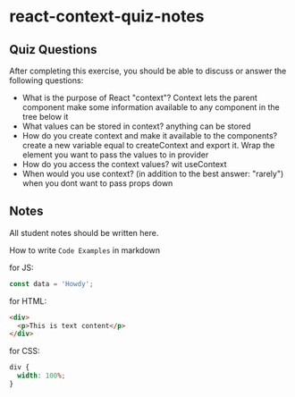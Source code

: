 # react-context-quiz-notes

## Quiz Questions

After completing this exercise, you should be able to discuss or answer the following questions:

- What is the purpose of React "context"?
  Context lets the parent component make some information available to any component in the tree below it
- What values can be stored in context?
  anything can be stored
- How do you create context and make it available to the components?
  create a new variable equal to createContext and export it. Wrap the element you want to pass the values to in provider
- How do you access the context values?
  wit useContext
- When would you use context? (in addition to the best answer: "rarely")
  when you dont want to pass props down

## Notes

All student notes should be written here.

How to write `Code Examples` in markdown

for JS:

```javascript
const data = 'Howdy';
```

for HTML:

```html
<div>
  <p>This is text content</p>
</div>
```

for CSS:

```css
div {
  width: 100%;
}
```
